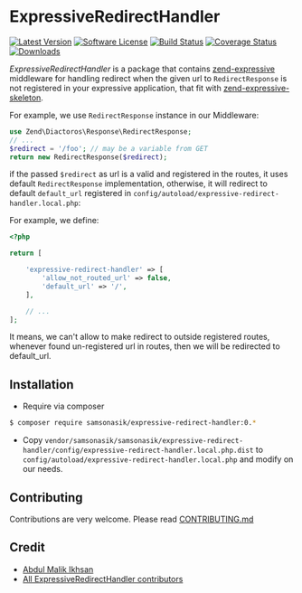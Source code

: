 ExpressiveRedirectHandler
=====================

[![Latest Version](https://img.shields.io/github/release/samsonasik/ExpressiveRedirectHandler.svg?style=flat-square)](https://github.com/samsonasik/ExpressiveRedirectHandler/releases)
[![Software License](https://img.shields.io/badge/license-MIT-brightgreen.svg?style=flat-square)](LICENSE)
[![Build Status](https://travis-ci.org/samsonasik/ExpressiveRedirectHandler.svg?branch=master)](https://travis-ci.org/samsonasik/ExpressiveRedirectHandler)
[![Coverage Status](https://coveralls.io/repos/samsonasik/ExpressiveRedirectHandler/badge.svg?branch=master)](https://coveralls.io/r/samsonasik/ExpressiveRedirectHandler)
[![Downloads](https://img.shields.io/packagist/dt/samsonasik/expressive-redirect-handler.svg?style=flat-square)](https://packagist.org/packages/samsonasik/expressive-redirect-handler)

*ExpressiveRedirectHandler* is a package that contains [zend-expressive](https://github.com/zendframework/zend-expressive) middleware for handling redirect when the given url to `RedirectResponse` is not registered in your expressive application, that fit with [zend-expressive-skeleton](https://github.com/zendframework/zend-expressive-skeleton).  

For example, we use `RedirectResponse` instance in our Middleware:

```php
use Zend\Diactoros\Response\RedirectResponse;
// ...
$redirect = '/foo'; // may be a variable from GET
return new RedirectResponse($redirect);
```

if the passed `$redirect` as url is a valid and registered in the routes, it uses default `RedirectResponse` implementation, otherwise, it will redirect to default `default_url` registered in `config/autoload/expressive-redirect-handler.local.php`:

For example, we define:

```php
<?php

return [

    'expressive-redirect-handler' => [
        'allow_not_routed_url' => false,
        'default_url' => '/',
    ],

    // ...
];
```

It means, we can't allow to make redirect to outside registered routes, whenever found un-registered url in routes, then we will be redirected to default_url.

Installation
------------

 - Require via composer
```bash
$ composer require samsonasik/expressive-redirect-handler:0.*
```

 - Copy `vendor/samsonasik/samsonasik/expressive-redirect-handler/config/expressive-redirect-handler.local.php.dist` to `config/autoload/expressive-redirect-handler.local.php` and modify on our needs.


Contributing
------------
Contributions are very welcome. Please read [CONTRIBUTING.md](https://github.com/samsonasik/ExpressiveRedirectHandler/blob/master/CONTRIBUTING.md)

Credit
------

- [Abdul Malik Ikhsan](https://github.com/samsonasik)
- [All ExpressiveRedirectHandler contributors](https://github.com/samsonasik/ExpressiveRedirectHandler/contributors)
